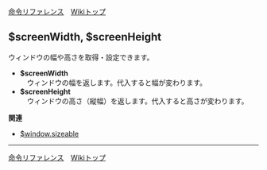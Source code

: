 
[命令リファレンス](./reference)&emsp;[Wikiトップ](./)

<title>命令リファレンス - $screenWidth, $screenHeight</title>

## $screenWidth, $screenHeight

ウィンドウの幅や高さを取得・設定できます。

- **$screenWidth**  
&emsp;ウィンドウの幅を返します。代入すると幅が変わります。
- **$screenHeight**  
&emsp;ウィンドウの高さ（縦幅）を返します。代入すると高さが変わります。

**関連**

- [$window.sizeable](./rf-window#windowsizeable)

***

[命令リファレンス](./reference)&emsp;[Wikiトップ](./)

